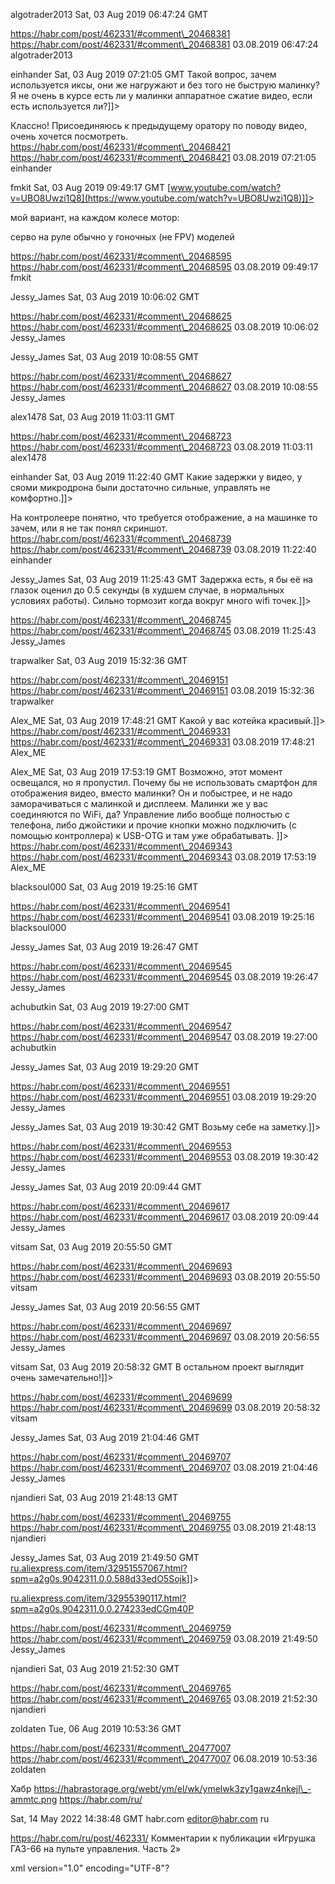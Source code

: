 



algotrader2013
Sat, 03 Aug 2019 06:47:24 GMT
 
https://habr.com/post/462331/#comment\_20468381
https://habr.com/post/462331/#comment\_20468381
03.08.2019 06:47:24 algotrader2013


einhander
Sat, 03 Aug 2019 07:21:05 GMT
Такой вопрос, зачем используется иксы, они же нагружают и без того не быструю малинку? Я не очень в курсе есть ли у малинки аппаратное сжатие видео, если есть используется ли?]]>

 Классно! Присоединяюсь к предыдущему оратору по поводу видео, очень хочется посмотреть.  
https://habr.com/post/462331/#comment\_20468421
https://habr.com/post/462331/#comment\_20468421
03.08.2019 07:21:05 einhander


fmkit
Sat, 03 Aug 2019 09:49:17 GMT
[www.youtube.com/watch?v=UBO8Uwzi1Q8](https://www.youtube.com/watch?v=UBO8Uwzi1Q8)]]>

мой вариант, на каждом колесе мотор:  

 серво на руле обычно у гоночных (не FPV) моделей  
 
https://habr.com/post/462331/#comment\_20468595
https://habr.com/post/462331/#comment\_20468595
03.08.2019 09:49:17 fmkit


Jessy\_James
Sat, 03 Aug 2019 10:06:02 GMT
 
https://habr.com/post/462331/#comment\_20468625
https://habr.com/post/462331/#comment\_20468625
03.08.2019 10:06:02 Jessy\_James


Jessy\_James
Sat, 03 Aug 2019 10:08:55 GMT
 
https://habr.com/post/462331/#comment\_20468627
https://habr.com/post/462331/#comment\_20468627
03.08.2019 10:08:55 Jessy\_James


alex1478
Sat, 03 Aug 2019 11:03:11 GMT
 
https://habr.com/post/462331/#comment\_20468723
https://habr.com/post/462331/#comment\_20468723
03.08.2019 11:03:11 alex1478


einhander
Sat, 03 Aug 2019 11:22:40 GMT
Какие задержки у видео, у сяоми микродрона были достаточно сильные, управлять не комфортно.]]>

 На контролеере понятно, что требуется отображение, а на машинке то зачем, или я не так понял скриншот.  
https://habr.com/post/462331/#comment\_20468739
https://habr.com/post/462331/#comment\_20468739
03.08.2019 11:22:40 einhander


Jessy\_James
Sat, 03 Aug 2019 11:25:43 GMT
Задержка есть, я бы её на глазок оценил до 0.5 секунды (в худшем случае, в нормальных условиях работы). Сильно тормозит когда вокруг много wifi точек.]]>

  
 
https://habr.com/post/462331/#comment\_20468745
https://habr.com/post/462331/#comment\_20468745
03.08.2019 11:25:43 Jessy\_James


trapwalker
Sat, 03 Aug 2019 15:32:36 GMT
 
https://habr.com/post/462331/#comment\_20469151
https://habr.com/post/462331/#comment\_20469151
03.08.2019 15:32:36 trapwalker


Alex\_ME
Sat, 03 Aug 2019 17:48:21 GMT
 Какой у вас котейка красивый.]]>
https://habr.com/post/462331/#comment\_20469331
https://habr.com/post/462331/#comment\_20469331
03.08.2019 17:48:21 Alex\_ME


Alex\_ME
Sat, 03 Aug 2019 17:53:19 GMT
 Возможно, этот момент освещался, но я пропустил. Почему бы не использовать смартфон для отображения видео, вместо малинки? Он и побыстрее, и не надо заморачиваться с малинкой и дисплеем. Малинки же у вас соединяются по WiFi, да? Управление либо вообще полностью с телефона, либо джойстики и прочие кнопки можно подключить (с помощью контроллера) к USB-OTG и там уже обрабатывать. ]]>
https://habr.com/post/462331/#comment\_20469343
https://habr.com/post/462331/#comment\_20469343
03.08.2019 17:53:19 Alex\_ME


blacksoul000
Sat, 03 Aug 2019 19:25:16 GMT
 
https://habr.com/post/462331/#comment\_20469541
https://habr.com/post/462331/#comment\_20469541
03.08.2019 19:25:16 blacksoul000


Jessy\_James
Sat, 03 Aug 2019 19:26:47 GMT
 
https://habr.com/post/462331/#comment\_20469545
https://habr.com/post/462331/#comment\_20469545
03.08.2019 19:26:47 Jessy\_James


achubutkin
Sat, 03 Aug 2019 19:27:00 GMT
 
https://habr.com/post/462331/#comment\_20469547
https://habr.com/post/462331/#comment\_20469547
03.08.2019 19:27:00 achubutkin


Jessy\_James
Sat, 03 Aug 2019 19:29:20 GMT
 
https://habr.com/post/462331/#comment\_20469551
https://habr.com/post/462331/#comment\_20469551
03.08.2019 19:29:20 Jessy\_James


Jessy\_James
Sat, 03 Aug 2019 19:30:42 GMT
Возьму себе на заметку.]]>
 
https://habr.com/post/462331/#comment\_20469553
https://habr.com/post/462331/#comment\_20469553
03.08.2019 19:30:42 Jessy\_James


Jessy\_James
Sat, 03 Aug 2019 20:09:44 GMT
 
https://habr.com/post/462331/#comment\_20469617
https://habr.com/post/462331/#comment\_20469617
03.08.2019 20:09:44 Jessy\_James


vitsam
Sat, 03 Aug 2019 20:55:50 GMT
 
https://habr.com/post/462331/#comment\_20469693
https://habr.com/post/462331/#comment\_20469693
03.08.2019 20:55:50 vitsam


Jessy\_James
Sat, 03 Aug 2019 20:56:55 GMT
 
https://habr.com/post/462331/#comment\_20469697
https://habr.com/post/462331/#comment\_20469697
03.08.2019 20:56:55 Jessy\_James


vitsam
Sat, 03 Aug 2019 20:58:32 GMT
В остальном проект выглядит очень замечательно!]]>
 
https://habr.com/post/462331/#comment\_20469699
https://habr.com/post/462331/#comment\_20469699
03.08.2019 20:58:32 vitsam


Jessy\_James
Sat, 03 Aug 2019 21:04:46 GMT
 
https://habr.com/post/462331/#comment\_20469707
https://habr.com/post/462331/#comment\_20469707
03.08.2019 21:04:46 Jessy\_James


njandieri
Sat, 03 Aug 2019 21:48:13 GMT
 
https://habr.com/post/462331/#comment\_20469755
https://habr.com/post/462331/#comment\_20469755
03.08.2019 21:48:13 njandieri


Jessy\_James
Sat, 03 Aug 2019 21:49:50 GMT
[ru.aliexpress.com/item/32951557067.html?spm=a2g0s.9042311.0.0.588d33edO5Sojk](https://ru.aliexpress.com/item/32951557067.html?spm=a2g0s.9042311.0.0.588d33edO5Sojk)]]>

[ru.aliexpress.com/item/32955390117.html?spm=a2g0s.9042311.0.0.274233edCGm40P](https://ru.aliexpress.com/item/32955390117.html?spm=a2g0s.9042311.0.0.274233edCGm40P)  
 
https://habr.com/post/462331/#comment\_20469759
https://habr.com/post/462331/#comment\_20469759
03.08.2019 21:49:50 Jessy\_James


njandieri
Sat, 03 Aug 2019 21:52:30 GMT
 
https://habr.com/post/462331/#comment\_20469765
https://habr.com/post/462331/#comment\_20469765
03.08.2019 21:52:30 njandieri


zoldaten
Tue, 06 Aug 2019 10:53:36 GMT
 
https://habr.com/post/462331/#comment\_20477007
https://habr.com/post/462331/#comment\_20477007
06.08.2019 10:53:36 zoldaten

Хабр
 https://habrastorage.org/webt/ym/el/wk/ymelwk3zy1gawz4nkejl\_-ammtc.png
https://habr.com/ru/

Sat, 14 May 2022 14:38:48 GMT
habr.com
editor@habr.com
ru
 
https://habr.com/ru/post/462331/
Комментарии к публикации «Игрушка ГАЗ-66 на пульте управления. Часть 2»

xml version="1.0" encoding="UTF-8"?